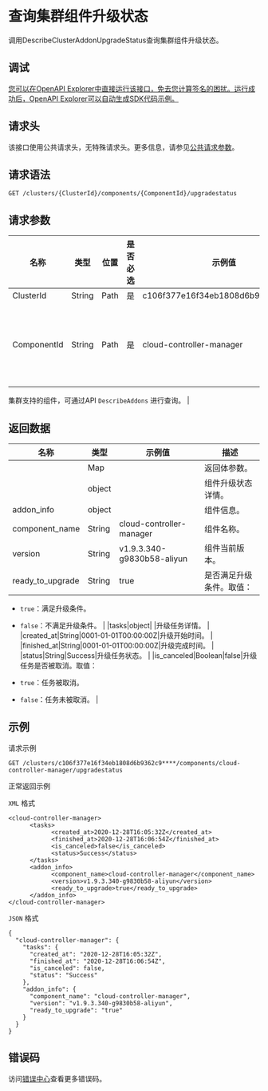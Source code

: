# 查询集群组件升级状态

调用DescribeClusterAddonUpgradeStatus查询集群组件升级状态。

## 调试

[您可以在OpenAPI Explorer中直接运行该接口，免去您计算签名的困扰。运行成功后，OpenAPI Explorer可以自动生成SDK代码示例。](https://api.aliyun.com/#product=CS&api=DescribeClusterAddonUpgradeStatus&type=ROA&version=2015-12-15)

## 请求头

该接口使用公共请求头，无特殊请求头。更多信息，请参见[公共请求参数](~~167755~~)。

## 请求语法

```
GET /clusters/{ClusterId}/components/{ComponentId}/upgradestatus 
```

## 请求参数

|名称|类型|位置|是否必选|示例值|描述|
|--|--|--|----|---|--|
|ClusterId|String|Path|是|c106f377e16f34eb1808d6b9362c9\*\*\*\*|集群ID。 |
|ComponentId|String|Path|是|cloud-controller-manager|组件ID，例如：nginx-ingress-controller、flexvolume、metrics-server。

 集群支持的组件，可通过API `DescribeAddons` 进行查询。 |

## 返回数据

|名称|类型|示例值|描述|
|--|--|---|--|
| |Map| |返回体参数。 |
| |object| |组件升级状态详情。 |
|addon\_info|object| |组件信息。 |
|component\_name|String|cloud-controller-manager|组件名称。 |
|version|String|v1.9.3.340-g9830b58-aliyun|组件当前版本。 |
|ready\_to\_upgrade|String|true|是否满足升级条件。取值：

 -   `true`：满足升级条件。
-   `false`：不满足升级条件。 |
|tasks|object| |升级任务详情。 |
|created\_at|String|0001-01-01T00:00:00Z|升级开始时间。 |
|finished\_at|String|0001-01-01T00:00:00Z|升级完成时间。 |
|status|String|Success|升级任务状态。 |
|is\_canceled|Boolean|false|升级任务是否被取消。取值：

 -   `true`：任务被取消。
-   `false`：任务未被取消。 |

## 示例

请求示例

```
GET /clusters/c106f377e16f34eb1808d6b9362c9****/components/cloud-controller-manager/upgradestatus
```

正常返回示例

`XML` 格式

```
<cloud-controller-manager>
      <tasks>
            <created_at>2020-12-28T16:05:32Z</created_at>
            <finished_at>2020-12-28T16:06:54Z</finished_at>
            <is_canceled>false</is_canceled>
            <status>Success</status>
      </tasks>
      <addon_info>
            <component_name>cloud-controller-manager</component_name>
            <version>v1.9.3.340-g9830b58-aliyun</version>
            <ready_to_upgrade>true</ready_to_upgrade>
      </addon_info>
</cloud-controller-manager>
```

`JSON` 格式

```
{
  "cloud-controller-manager": {
    "tasks": {
      "created_at": "2020-12-28T16:05:32Z",
      "finished_at": "2020-12-28T16:06:54Z",
      "is_canceled": false,
      "status": "Success"
    },
    "addon_info": {
      "component_name": "cloud-controller-manager",
      "version": "v1.9.3.340-g9830b58-aliyun",
      "ready_to_upgrade": "true"
    }
  }
}
```

## 错误码

访问[错误中心](https://error-center.aliyun.com/status/product/CS)查看更多错误码。

